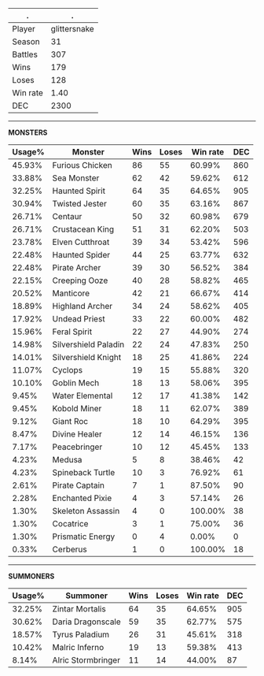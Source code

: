 .|.
|-|-
Player|glittersnake
Season|31
Battles|307
Wins|179
Loses|128
Win rate|1.40
DEC|2300

---
**MONSTERS**

Usage%|Monster|Wins|Loses|Win rate|DEC|
-|-|-|-|-|-|
45.93%|Furious Chicken|86|55|60.99%|860|
33.88%|Sea Monster|62|42|59.62%|612|
32.25%|Haunted Spirit|64|35|64.65%|905|
30.94%|Twisted Jester|60|35|63.16%|867|
26.71%|Centaur|50|32|60.98%|679|
26.71%|Crustacean King|51|31|62.20%|503|
23.78%|Elven Cutthroat|39|34|53.42%|596|
22.48%|Haunted Spider|44|25|63.77%|632|
22.48%|Pirate Archer|39|30|56.52%|384|
22.15%|Creeping Ooze|40|28|58.82%|465|
20.52%|Manticore|42|21|66.67%|414|
18.89%|Highland Archer|34|24|58.62%|405|
17.92%|Undead Priest|33|22|60.00%|482|
15.96%|Feral Spirit|22|27|44.90%|274|
14.98%|Silvershield Paladin|22|24|47.83%|250|
14.01%|Silvershield Knight|18|25|41.86%|224|
11.07%|Cyclops|19|15|55.88%|320|
10.10%|Goblin Mech|18|13|58.06%|395|
9.45%|Water Elemental|12|17|41.38%|142|
9.45%|Kobold Miner|18|11|62.07%|389|
9.12%|Giant Roc|18|10|64.29%|395|
8.47%|Divine Healer|12|14|46.15%|136|
7.17%|Peacebringer|10|12|45.45%|133|
4.23%|Medusa|5|8|38.46%|42|
4.23%|Spineback Turtle|10|3|76.92%|61|
2.61%|Pirate Captain|7|1|87.50%|90|
2.28%|Enchanted Pixie|4|3|57.14%|26|
1.30%|Skeleton Assassin|4|0|100.00%|38|
1.30%|Cocatrice|3|1|75.00%|36|
1.30%|Prismatic Energy|0|4|0.00%|0|
0.33%|Cerberus|1|0|100.00%|18|

---
**SUMMONERS**

Usage%|Summoner|Wins|Loses|Win rate|DEC|
-|-|-|-|-|-|
32.25%|Zintar Mortalis|64|35|64.65%|905|
30.62%|Daria Dragonscale|59|35|62.77%|575|
18.57%|Tyrus Paladium|26|31|45.61%|318|
10.42%|Malric Inferno|19|13|59.38%|413|
8.14%|Alric Stormbringer|11|14|44.00%|87|
